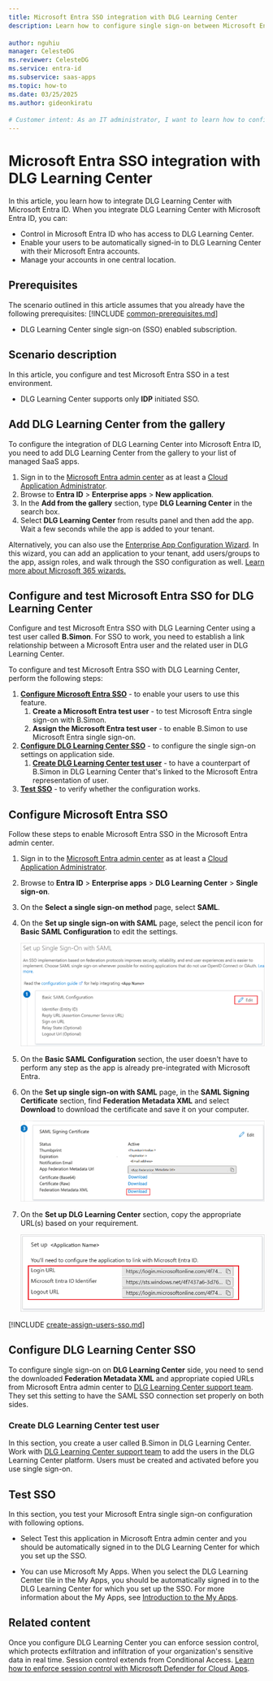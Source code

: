 ```yaml
---
title: Microsoft Entra SSO integration with DLG Learning Center
description: Learn how to configure single sign-on between Microsoft Entra ID and DLG Learning Center.

author: nguhiu
manager: CelesteDG
ms.reviewer: CelesteDG
ms.service: entra-id
ms.subservice: saas-apps
ms.topic: how-to
ms.date: 03/25/2025
ms.author: gideonkiratu

# Customer intent: As an IT administrator, I want to learn how to configure single sign-on between Microsoft Entra ID and DLG Learning Center so that I can control who has access to DLG Learning Center, enable automatic sign-in with Microsoft Entra accounts, and manage my accounts in one central location.
---
```


# Microsoft Entra SSO integration with DLG Learning Center

In this article,  you learn how to integrate DLG Learning Center with Microsoft Entra ID. When you integrate DLG Learning Center with Microsoft Entra ID, you can:

* Control in Microsoft Entra ID who has access to DLG Learning Center.
* Enable your users to be automatically signed-in to DLG Learning Center with their Microsoft Entra accounts.
* Manage your accounts in one central location.

## Prerequisites
The scenario outlined in this article assumes that you already have the following prerequisites:
[!INCLUDE [common-prerequisites.md](~/identity/saas-apps/includes/common-prerequisites.md)]
* DLG Learning Center single sign-on (SSO) enabled subscription.

## Scenario description

In this article,  you configure and test Microsoft Entra SSO in a test environment.

* DLG Learning Center supports only **IDP** initiated SSO.

## Add DLG Learning Center from the gallery

To configure the integration of DLG Learning Center into Microsoft Entra ID, you need to add DLG Learning Center from the gallery to your list of managed SaaS apps.

1. Sign in to the [Microsoft Entra admin center](https://entra.microsoft.com) as at least a [Cloud Application Administrator](~/identity/role-based-access-control/permissions-reference.md#cloud-application-administrator).
1. Browse to **Entra ID** > **Enterprise apps** > **New application**.
1. In the **Add from the gallery** section, type **DLG Learning Center** in the search box.
1. Select **DLG Learning Center** from results panel and then add the app. Wait a few seconds while the app is added to your tenant.

Alternatively, you can also use the [Enterprise App Configuration Wizard](https://portal.office.com/AdminPortal/home?Q=Docs#/azureadappintegration). In this wizard, you can add an application to your tenant, add users/groups to the app, assign roles, and walk through the SSO configuration as well. [Learn more about Microsoft 365 wizards.](/microsoft-365/admin/misc/azure-ad-setup-guides)

## Configure and test Microsoft Entra SSO for DLG Learning Center

Configure and test Microsoft Entra SSO with DLG Learning Center using a test user called **B.Simon**. For SSO to work, you need to establish a link relationship between a Microsoft Entra user and the related user in DLG Learning Center.

To configure and test Microsoft Entra SSO with DLG Learning Center, perform the following steps:

1. **[Configure Microsoft Entra SSO](#configure-microsoft-entra-sso)** - to enable your users to use this feature.
    1. **Create a Microsoft Entra test user** - to test Microsoft Entra single sign-on with B.Simon.
    1. **Assign the Microsoft Entra test user** - to enable B.Simon to use Microsoft Entra single sign-on.
1. **[Configure DLG Learning Center SSO](#configure-dlg-learning-center-sso)** - to configure the single sign-on settings on application side.
    1. **[Create DLG Learning Center test user](#create-dlg-learning-center-test-user)** - to have a counterpart of B.Simon in DLG Learning Center that's linked to the Microsoft Entra representation of user.
1. **[Test SSO](#test-sso)** - to verify whether the configuration works.

## Configure Microsoft Entra SSO

Follow these steps to enable Microsoft Entra SSO in the Microsoft Entra admin center.

1. Sign in to the [Microsoft Entra admin center](https://entra.microsoft.com) as at least a [Cloud Application Administrator](~/identity/role-based-access-control/permissions-reference.md#cloud-application-administrator).
1. Browse to **Entra ID** > **Enterprise apps** > **DLG Learning Center** > **Single sign-on**.
1. On the **Select a single sign-on method** page, select **SAML**.
1. On the **Set up single sign-on with SAML** page, select the pencil icon for **Basic SAML Configuration** to edit the settings.

   ![Screenshot shows how to edit Basic SAML Configuration.](common/edit-urls.png "Basic Configuration")

1. On the **Basic SAML Configuration** section, the user doesn't have to perform any step as the app is already pre-integrated with Microsoft Entra.

1. On the **Set up single sign-on with SAML** page, in the **SAML Signing Certificate** section, find **Federation Metadata XML** and select **Download** to download the certificate and save it on your computer.

	![Screenshot shows the Certificate download link.](common/metadataxml.png "Certificate")

1. On the **Set up DLG Learning Center** section, copy the appropriate URL(s) based on your requirement.

	![Screenshot shows to copy configuration URLs.](common/copy-configuration-urls.png "Metadata")

<a name='create-a-microsoft-entra-id-test-user'></a>

[!INCLUDE [create-assign-users-sso.md](~/identity/saas-apps/includes/create-assign-users-sso.md)]

## Configure DLG Learning Center SSO

To configure single sign-on on **DLG Learning Center** side, you need to send the downloaded **Federation Metadata XML** and appropriate copied URLs from Microsoft Entra admin center to [DLG Learning Center support team](mailto:help@dlglearningcenter.com). They set this setting to have the SAML SSO connection set properly on both sides.

### Create DLG Learning Center test user

In this section, you create a user called B.Simon in DLG Learning Center. Work with [DLG Learning Center support team](mailto:help@dlglearningcenter.com) to add the users in the DLG Learning Center platform. Users must be created and activated before you use single sign-on.

## Test SSO 

In this section, you test your Microsoft Entra single sign-on configuration with following options.
 
* Select Test this application in Microsoft Entra admin center and you should be automatically signed in to the DLG Learning Center for which you set up the SSO.
 
* You can use Microsoft My Apps. When you select the DLG Learning Center tile in the My Apps, you should be automatically signed in to the DLG Learning Center for which you set up the SSO. For more information about the My Apps, see [Introduction to the My Apps](https://support.microsoft.com/account-billing/sign-in-and-start-apps-from-the-my-apps-portal-2f3b1bae-0e5a-4a86-a33e-876fbd2a4510).

## Related content

Once you configure DLG Learning Center you can enforce session control, which protects exfiltration and infiltration of your organization's sensitive data in real time. Session control extends from Conditional Access. [Learn how to enforce session control with Microsoft Defender for Cloud Apps](/cloud-app-security/proxy-deployment-any-app).
